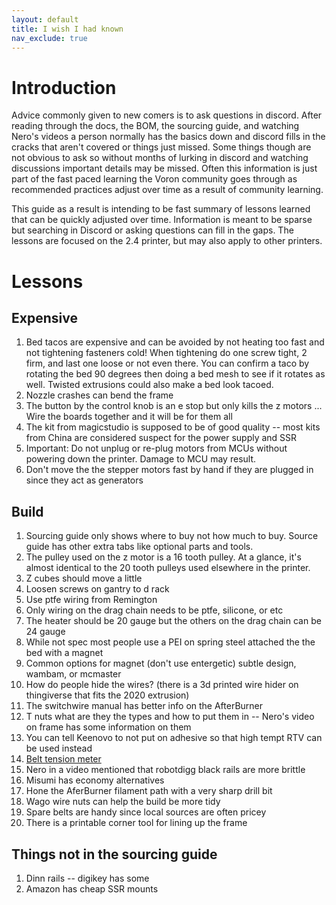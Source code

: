 ```yaml
---
layout: default
title: I wish I had known
nav_exclude: true
---
```


# Introduction

Advice commonly given to new comers is to ask questions in discord. After reading through the docs, the BOM, the sourcing guide, and watching Nero's videos a person normally has the basics down and discord fills in the cracks that aren't covered or things just missed. Some things though are not obvious to ask so without months of lurking in discord and watching discussions important details may be missed. Often this information is just part of the fast paced learning the Voron community goes through as recommended practices adjust over time as a result of community learning. 

This guide as a result is intending to be fast summary of lessons learned that can be quickly adjusted over time. Information is meant to be sparse but searching in Discord or asking questions can fill in the gaps. The lessons are focused on the 2.4 printer, but may also apply to other printers.

# Lessons
## Expensive
1. Bed tacos are expensive and can be avoided by not heating too fast and not tightening fasteners cold! When tightening do one screw tight, 2 firm, and last one loose or not even there. You can confirm a taco by rotating the bed 90 degrees then doing a bed mesh to see if it rotates as well. Twisted extrusions could also make a bed look tacoed. 
1. Nozzle crashes can bend the frame
1. The button by the control knob is an e stop but only kills the z motors ... Wire the boards together and it will be for them all
1. The kit from magicstudio is supposed to be of good quality -- most kits from China are considered suspect for the power supply and SSR
1. Important: Do not unplug or re-plug motors from MCUs without powering down the printer. Damage to MCU may result.
1. Don't move the the stepper motors fast by hand if they are plugged in since they act as generators

## Build
1. Sourcing guide only shows where to buy not how much to buy. Source guide has other extra tabs like optional parts and tools.
1. The pulley used on the z motor is a 16 tooth pulley.   At a glance, it's almost identical to the 20 tooth pulleys used elsewhere in the printer.
1. Z cubes should move a little
1. Loosen screws on gantry to d rack
1. Use ptfe wiring from Remington
1. Only wiring on the drag chain needs to be ptfe, silicone, or etc
1. The heater should be 20 gauge but the others on the drag chain can be 24 gauge
1. While not spec most people use a PEI on spring steel attached the the bed with a magnet
1. Common options for magnet (don't use entergetic) subtle design, wambam, or mcmaster
1. How do people hide the wires? (there is a 3d printed wire hider on thingiverse that fits the 2020 extrusion)
1. The switchwire manual has better info on the AfterBurner
1. T nuts what are they the types and how to put them in -- Nero's video on frame has some information on them
1. You can tell Keenovo to not put on adhesive so that high tempt RTV can be used instead
1. [Belt tension meter]( https://github.com/VoronDesign/VoronUsers/tree/master/printer_mods/Kruppes/Tension_Meter)
1. Nero in a video mentioned that robotdigg black rails are more brittle
1. Misumi has economy alternatives
1. Hone the AferBurner filament path with a very sharp drill bit
1. Wago wire nuts can help the build be more tidy
1. Spare belts are handy since local sources are often pricey
1. There is a printable corner tool for lining up the frame

## Things not in the sourcing guide
1. Dinn rails -- digikey has some
1. Amazon has cheap SSR mounts